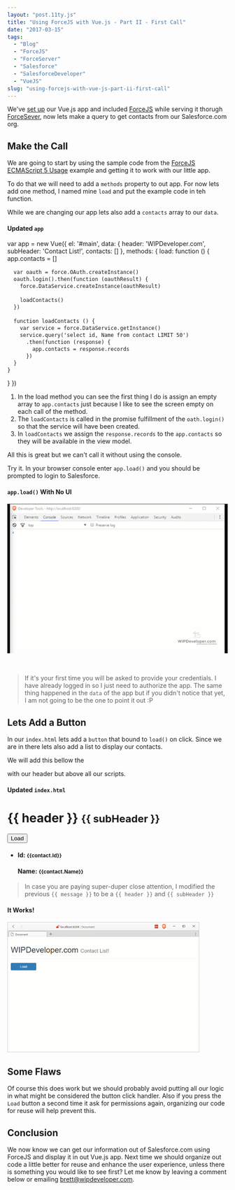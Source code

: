 ```yaml
---
layout: "post.11ty.js"
title: "Using ForceJS with Vue.js - Part II - First Call"
date: "2017-03-15"
tags: 
  - "Blog"
  - "ForceJS"
  - "ForceServer"
  - "Salesforce"
  - "SalesforceDeveloper"
  - "VueJS"
slug: "using-forcejs-with-vue-js-part-ii-first-call"
---
```


We've [set up](/2017/03/14/using-forcejs-with-vue-js/) our Vue.js app and included [ForceJS](https://github.com/ccoenraets/forcejs) while serving it thorugh [ForceSever](https://github.com/ccoenraets/force-server), now lets make a query to get contacts from our Salesforce.com org.

## Make the Call

We are going to start by using the sample code from the [ForceJS ECMAScript 5 Usage](https://github.com/ccoenraets/forcejs#ecmascript-5-usage) example and getting it to work with our little app.

To do that we will need to add a `methods` property to out app. For now lets add one method, I named mine `load` and put the example code in teh function.

While we are changing our app lets also add a `contacts` array to our `data`.

#### Updated `app`

 var app = new Vue({
  el: '#main',
  data: {
    header: 'WIPDeveloper.com',
    subHeader: 'Contact List!',
    contacts: \[\]
  },
  methods: {
    load: function () {
      app.contacts = \[\]

      var oauth = force.OAuth.createInstance()
      oauth.login().then(function (oauthResult) {
        force.DataService.createInstance(oauthResult)

        loadContacts()
      })

      function loadContacts () {
        var service = force.DataService.getInstance()
        service.query('select id, Name from contact LIMIT 50')
          .then(function (response) {
            app.contacts = response.records
          })
      }
    }
  }
})

1. In the load method you can see the first thing I do is assign an empty array to `app.contacts` just because I like to see the screen empty on each call of the method.
2. The `loadContacts` is called in the promise fulfillment of the `oath.login()` so that the service will have been created.
3. In `loadContacts` we assign the `response.records` to the `app.contacts` so they will be available in the view model.

All this is great but we can't call it without using the console.

Try it. In your browser console enter `app.load()` and you should be prompted to login to Salesforce.

#### `app.load()` With No UI

![app.load() With No UI](images/forcejs-vuejs-01-00-1.gif)

 

> If it's your first time you will be asked to provide your credentials. I have already logged in so I just need to authorize the app. The same thing happened in the `data` of the app but if you didn't notice that yet, I am not going to be the one to point it out :P

## Lets Add a Button

In our `index.html` lets add a `button` that bound to `load()` on click. Since we are in there lets also add a list to display our contacts.

We will add this bellow the

with our header but above all our scripts.

#### Updated `index.html`

<div id="main" class="container-fluid">
   <div class="page-header">
     <h1>
       {{ header }}
       <small>{{ subHeader }}</small>
     </h1>
   </div>
   <div class="row">
     <div class="col-sm-2">
       <button v-on:click="load()" class="btn btn-primary btn-block">Load</button>
     </div>
     <div class="col-sm-10">
       <ul class="list-group">
         <li v-for="contact in contacts" class="list-group-item">
           <div class="row">
             <div class="col-sm-6">
               <h4>Id: <small>{{contact.Id}}</small></h4>
             </div>
             <div class="col-sm-6">
               <h4>Name: <small>{{contact.Name}}</small></h4>
             </div>
           </div>
         </li>
       </ul>
     </div>
   </div>
 </div>

> In case you are paying super-duper close attention, I modified the previous `{{ message }}` to be a `{{ header }}` and `{{ subHeader }}`

#### It Works!

![It Works!](images/forcejs-vue-011.gif)

## Some Flaws

Of course this does work but we should probably avoid putting all our logic in what might be considered the button click handler. Also if you press the `Load` button a second time it ask for permissions again, organizing our code for reuse will help prevent this.

## Conclusion

We now know we can get our information out of Salesforce.com using ForceJS and display it in out Vue.js app. Next time we should organize out code a little better for reuse and enhance the user experience, unless there is something you would like to see first? Let me know by leaving a comment below or emailing [brett@wipdeveloper.com](mailto:brett@wipdeveloper.com).
